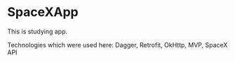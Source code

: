 # SpaceXApp
<p>This is studying app.</p>
<p> Technologies which were used here: Dagger, Retrofit, OkHttp, MVP, SpaceX API </p>
